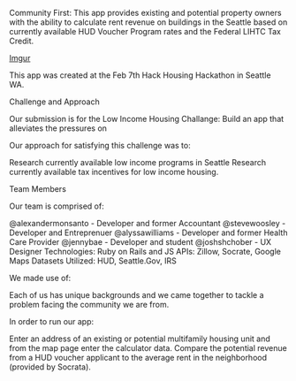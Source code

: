 Community First:
This app provides existing and potential property owners with the ability to calculate rent revenue on buildings in the Seattle based on currently available HUD Voucher Program rates and the Federal LIHTC Tax Credit.

[Imgur](http://i.imgur.com/PXDnCga.jpg)

This app was created at the Feb 7th Hack Housing Hackathon in Seattle WA.

Challenge and Approach

Our submission is for the Low Income Housing Challange: Build an app that alleviates the pressures on

Our approach for satisfying this challenge was to:

Research currently available low income programs in Seattle
Research currently available tax incentives for low income housing.

Team Members

Our team is comprised of:

@alexandermonsanto - Developer and former Accountant
@stevewoosley - Developer and Entreprenuer
@alyssawilliams - Developer and former Health Care Provider
@jennybae - Developer and student
@joshshchober - UX Designer
Technologies: Ruby on Rails and JS
APIs: Zillow, Socrate, Google Maps
Datasets Utilized: HUD, Seattle.Gov, IRS

We made use of:

Each of us has unique backgrounds and we came together to tackle a problem facing the community we are from.


In order to run our app:

Enter an address of an existing or potential multifamily housing unit and from the map page enter the calculator data. Compare the potential revenue from a HUD voucher applicant to the average rent in the neighborhood (provided by Socrata).



